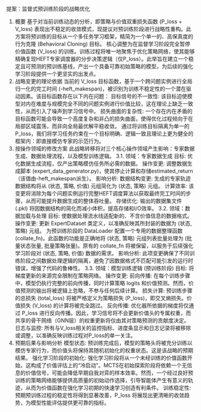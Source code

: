 提案：监督式预训练阶段的战略优化
1. 概要
基于对当前训练动态的分析，即策略与价值双重损失函数 (P_loss + V_loss) 表现出不稳定的收敛模式，现提议对预训练阶段进行战略性重构。此方案将预训练的目标从一个多任务学习框架，精简为一个单一的、高保真度的行为克隆 (Behavioral Cloning) 目标。
核心调整为在监督学习阶段完全暂停价值函数 (V_loss) 的训练。训练过程将唯一地聚焦于优化策略网络，使其能够精确复现HEFT专家调度器的分步决策逻辑（仅P_loss）。此举旨在建立一个稳定且可预测的预训练基线，产出一个具备可靠初始策略的模型，为后续的强化学习阶段提供一个更坚实的出发点。
2. 战略变更的理论依据
当前的 V_loss 目标函数，基于一个跨问题实例进行全局归一化的完工时间 (-heft_makespan)，被识别为训练不稳定性的一个潜在驱动因素。该目标函数存在以下内在问题：
目标信号的不一致性: 该目标迫使模型对内在难度与规模完全不同的问题实例进行价值比较，这在理论上缺乏一致性，从而引入了噪声到学习信号中。
损失曲面的复杂性: 一个存在内在矛盾的目标函数可能会导致一个高度复杂和非凸的损失曲面，使得优化过程倾向于在局部区域震荡，而非向全局最优解平稳收敛。
通过将训练目标隔离为单一的 P_loss，我们将学习任务约束在一个目标明确、逻辑一致且理论上更为健全的框架内：即直接模仿专家的示范行为。
3. 按操作领域的修改方案
此战略转移将对三个核心操作领域产生影响：专家数据生成、数据处理流程，以及模型训练逻辑。
3.1. 领域：专家数据生成
目标: 优化数据生成流程，仅产出策略模仿任务所必需的数据。
操作变更: 调整数据生成脚本 (expert_data_generator.py)，使其停止计算和存储estimated_return（该值由-heft_makespan派生）。
影响分析:
数据结构变更: 生成的专家轨迹数据结构将从 (状态, 策略, 价值) 元组简化为 (状态, 策略) 元组。
计算效率: 该变更将消除为每个问题实例运行完整HEFT调度算法以获取最终完工时间的步骤，从而可能提升数据生成的整体吞吐量。
存储优化: 输出的数据集文件 (.pkl) 将因数据结构的简化而减小体积，提高存储和I/O效率。
3.2. 领域：数据加载与处理
目标: 使数据处理流水线适配新的、不含价值信息的数据格式。
操作变更:
更新 ExpertDataset 类定义，以准确反映其所封装的数据为 (状态, 策略) 元组。
为预训练阶段的 DataLoader 配置一个专用的数据整理函数 (collate_fn)。此函数的功能是正确地将 (状态, 策略) 元组列表批量处理为 (批量状态张量, 批量策略张量)。原有的 collate_fn 将被保留，以服务于后续强化学习阶段对 (状态, 策略, 价值) 数据的需求。
影响分析: 此项变更确保了不同训练阶段之间数据处理逻辑的隔离，避免了因数据格式不匹配可能引发的运行时错误，增强了代码的鲁棒性。
3.3. 领域：模型训练逻辑 (预训练阶段)
目标: 将梯度更新的来源完全限制在策略网络。
操作变更:
前向传播: 在每个训练步骤中，模型仍执行完整的前向传播，同时计算策略 logits 和价值预测。然而，价值预测的输出将被逻辑上忽略，不参与任何后续计算。
损失计算: 预训练步骤的总损失 (total_loss) 将被严格定义为策略损失 (P_loss)，即交叉熵损失。价值损失 (V_loss) 的计算将被完全跳过。
反向传播: 优化器所依据的梯度将仅通过 P_loss 进行反向传播。因此，学习信号将不会更新价值头的专属权重，而共享的骨干网络（GNN层）的权重更新将仅由其对策略预测的贡献度决定。
日志与监控: 所有与V_loss相关的监控指标、进度条显示和日志记录将被移除或调整，以准确反映训练过程对P_loss的单一关注。
4. 预期后果与影响分析
模型状态: 预训练完成后，模型的策略头将被充分训练以模仿专家行为，而价值头将保持其随机初始化的权重状态。这是该战略的预期结果。
强化学习阶段的初始化: 强化学习阶段将从一个未经训练的价值函数开始，这构成了价值评估上的“冷启动”。MCTS在初始探索阶段将依赖一个无信息的价值信号，可能会降低早期自我对弈的样本效率。然而，一个经过良好预训练的策略网络能够提供高质量的初始动作选择，引导智能体产生有意义的轨迹，从而为价值函数在强化学习初期的快速学习创造有利条件。
训练稳定性: 预期预训练过程的稳定性将得到显著改善，P_loss 将展现出更清晰的收敛趋势，为模型性能评估提供更可靠的指标。